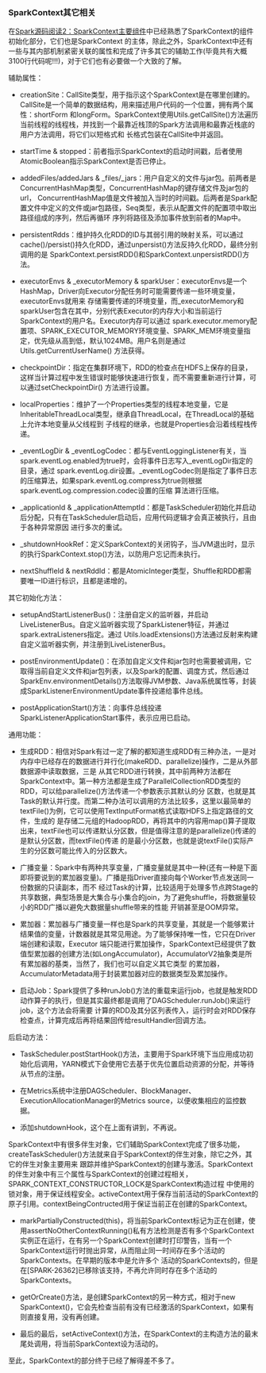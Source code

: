 ### SparkContext其它相关

在[Spark源码阅读2：SparkContext主要组件](../master/docs/sparkcontext-components.md)中已经熟悉了SparkContext的组件初始化部分，它们也是SparkContext
的主体，除此之外，SparkContext中还有一些与其内部机制紧密关联的属性和完成了许多其它的辅助工作(毕竟共有大概3100行代码呢!!!)，对于它们也有必要做一个大致的了解。

辅助属性：
  * creationSite：CallSite类型，用于指示这个SparkContext是在哪里创建的。CallSite是一个简单的数据结构，用来描述用户代码的一个位置，拥有两个属性：shortForm
  和longForm。SparkContext使用Utils.getCallSite()方法遍历当前线程的线程栈，并找到一个最靠近栈顶的Spark方法调用和最靠近栈底的用户方法调用，将它们以短格式和
  长格式包装在CallSite中并返回。

  * startTime & stopped：前者指示SparkContext的启动时间戳，后者使用AtomicBoolean指示SparkContext是否已停止。

  * addedFiles/addedJars & _files/_jars：用户自定义的文件与jar包。前两者是ConcurrentHashMap类型，ConcurrentHashMap的键存储文件及jar包的url，
  ConcurrentHashMap值是文件被加入当时的时间戳。后两者是Spark配置文件中定义的文件或jar包路径，Seq类型，表示从配置文件的配置项中取出路径组成的序列，然后再循环
  序列将路径及添加事件放到前者的Map中。

  * persistentRdds：维护持久化RDD的ID与其弱引用的映射关系，可以通过cache()/persist()持久化RDD，通过unpersist()方法反持久化RDD，最终分别调用的是
  SparkContext.persistRDD()和SparkContext.unpersistRDD()方法。

  * executorEnvs & _executorMemory & sparkUser：executorEnvs是一个HashMap，Driver向Executor分配任务时可能需要传递一些环境变量，executorEnvs就用来
  存储需要传递的环境变量，而_executorMemory和sparkUser包含在其中，分别代表Executor的内存大小和当前运行SparkContext的用户名。Executor内存可以通过
  spark.executor.memory配置项、SPARK_EXECUTOR_MEMORY环境变量、SPARK_MEM环境变量指定，优先级从高到低，默认1024MB。用户名则是通过Utils.getCurrentUserName()
  方法获得。

  * checkpointDir：指定在集群环境下，RDD的检查点在HDFS上保存的目录，这样当计算过程中发生错误时能够快速进行恢复，而不需要重新进行计算，可以通过setCheckpointDir()
  方法进行设置。

  * localProperties：维护了一个Properties类型的线程本地变量，它是InheritableThreadLocal类型，继承自ThreadLocal，在ThreadLocal的基础上允许本地变量从父线程到
  子线程的继承，也就是Properties会沿着线程栈传递。

  * _eventLogDir & _eventLogCodec：都与EventLoggingListener有关，当spark.eventLog.enabled为true时，会将事件日志写入_eventLogDir指定的目录，通过
  spark.eventLog.dir设置。_eventLogCodec则是指定了事件日志的压缩算法，如果spark.eventLog.compress为true则根据spark.eventLog.compression.codec设置的压缩
  算法进行压缩。

  * _applicationId & _applicationAttemptId：都是TaskScheduler初始化并启动后分配，只有在TaskScheduler启动后，应用代码逻辑才会真正被执行，且由于各种异常原因
  进行多次的重试。

  * _shutdownHookRef：定义SparkContext的关闭钩子，当JVM退出时，显示的执行SparkContext.stop()方法，以防用户忘记而未执行。

  * nextShuffleId & nextRddId：都是AtomicInteger类型，Shuffle和RDD都需要唯一ID进行标识，且都是递增的。

其它初始化方法：
  * setupAndStartListenerBus()：注册自定义的监听器，并启动LiveListenerBus。自定义监听器实现了SparkListener特征，并通过spark.extraListeners指定。通过
  Utils.loadExtensions()方法通过反射来构建自定义监听器实例，并注册到LiveListenerBus。

  * postEnvironmentUpdate()：在添加自定义文件和jar包时也需要被调用，它取得当前自定义文件和jar包列表，以及Spark的配置、调度方式，然后通过
  SparkEnv.environmentDetails()方法取得JVM参数、Java系统属性等，封装成SparkListenerEnvironmentUpdate事件投递给事件总线。

  * postApplicationStart()方法：向事件总线投递SparkListenerApplicationStart事件，表示应用已启动。

通用功能：
  * 生成RDD：相信对Spark有过一定了解的都知道生成RDD有三种办法，一是对内存中已经存在的数据进行并行化(makeRDD、parallelize)操作，二是从外部数据源中读取数据，三是
  从其它RDD进行转换，其中前两种方法都在SparkContext中。第一种方法都是生成了ParallelCollectionRDD类型的RDD，可以给parallelize()方法传递一个参数表示其默认的分
  区数，也就是其Task的默认并行度。而第二种办法可以调用的方法比较多，这里以最简单的textFile()为例，它可以使用TextInputFormat格式读取HDFS上指定路径的文件，生成的
  是存储二元组的HadoopRDD，再将其中的内容用map()算子提取出来，textFile也可以传递默认分区数，但是值得注意的是parallelize()传递的是默认分区数，而textFile()传递
  的是最小分区数，也就是说textFile()实际产生的分区数可能比传入的分区数大。

  * 广播变量：Spark中有两种共享变量，广播变量就是其中一种(还有一种是下面即将要说到的累加器变量)。广播是指Driver直接向每个Worker节点发送同一份数据的只读副本，而不
  经过Task的计算，比较适用于处理多节点跨Stage的共享数据，典型场景是大集合与小集合的join，为了避免shuffle，将数据量较小的RDD广播以避免大数据量shuffle带来的性能
  开销甚至是OOM异常。

  * 累加器：累加器与广播变量一样也是Spark的共享变量，其就是一个能够累计结果值的变量，计数器就是其常见用途。为了能够保持唯一性，它只在Driver端创建和读取，Executor
  端只能进行累加操作，SparkContext已经提供了数值型累加器的创建方法(如LongAccumulator)，AccumulatorV2抽象类是所有累加器的基类，当然了，我们也可以自定义其它类型
  的累加器，AccumulatorMetadata用于封装累加器对应的数据类型及累加操作。

  * 启动Job：Spark提供了多种runJob()方法的重载来运行job，也就是触发RDD动作算子的执行，但是其实最终都是调用了DAGScheduler.runJob()来运行job，这个方法会将需要
  计算的RDD及其分区列表传入，运行时会对RDD保存检查点，计算完成后再将结果回传给resultHandler回调方法。

后启动方法：
  * TaskScheduler.postStartHook()方法，主要用于Spark环境下当应用成功初始化后调用，YARN模式下会使用它去基于优先位置启动资源的分配，并等待从节点的注册。

  * 在Metrics系统中注册DAGScheduler、BlockManager、ExecutionAllocationManager的Metrics source，以便收集相应的监控数据。

  * 添加shutdownHook，这个在上面有讲到，不再说。

SparkContext中有很多伴生对象，它们辅助SparkContext完成了很多功能，createTaskScheduler()方法就来自于SparkContext的伴生对象，除它之外，其它的伴生对象主要用来
跟踪并维护SparkContext的创建与激活。SparkContext的伴生对象中有三个属性与SparkContext的创建过程相关，SPARK_CONTEXT_CONSTRUCTOR_LOCK是SparkContext构造过程
中使用的锁对象，用于保证线程安全。activeContext用于保存当前活动的SparkContext的原子引用。contextBeingContructed用于保证当前正在创建的SparkContext。
  * markPartiallyConstructed(this)，将当前SparkContext标记为正在创建，使用assertNoOtherContextRunning()私有方法检测是否有多个SparkContext
  实例正在运行，在有另一个SparkContext创建时打印警告，当有一个SparkContext运行时抛出异常，从而阻止同一时间存在多个活动的SparkContexts。在早期的版本中是允许多个
  活动的SparkContexts的，但是在[SPARK-26362]已移除该支持，不再允许同时存在多个活动的SparkContexts。

  * getOrCreate()方法，是创建SparkContext的另一种方式，相对于new SparkContext()，它会先检查当前有没有已经激活的SparkContext，如果有则直接复用，没有再创建。

  * 最后的最后，setActiveContext()方法，在SparkContext的主构造方法的最末尾处调用，将当前SparkContext设为活动的。

至此，SparkContext的部分终于已经了解得差不多了。